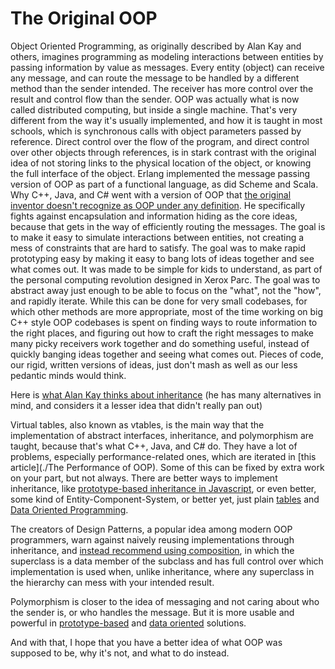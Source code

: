 # The Original OOP

Object Oriented Programming, as originally described by Alan Kay and others, imagines programming as modeling interactions between entities by passing information by value as messages. Every entity (object) can receive any message, and can route the message to be handled by a different method than the sender intended. The receiver has more control over the result and control flow than the sender. OOP was actually what is now called distributed computing, but inside a single machine. That's very different from the way it's usually implemented, and how it is taught in most schools, which is synchronous calls with object parameters passed by reference. Direct control over the flow of the program, and direct control over other objects through references, is in stark contrast with the original idea of not storing links to the physical location of the object, or knowing the full interface of the object. Erlang implemented the message passing version of OOP as part of a functional language, as did Scheme and Scala. Why C++, Java, and C# went with a version of OOP that [the original inventor doesn't recognize as OOP under any definition](https://www.quora.com/What-is-Alan-Kays-definition-of-Object-Oriented/). He specifically fights against encapsulation and information hiding as the core ideas, because that gets in the way of efficiently routing the messages. The goal is to make it easy to simulate interactions between entities, not creating a mess of constraints that are hard to satisfy. The goal was to make rapid prototyping easy by making it easy to bang lots of ideas together and see what comes out. It was made to be simple for kids to understand, as part of the personal computing revolution designed in Xerox Parc. The goal was to abstract away just enough to be able to focus on the "what", not the "how", and rapidly iterate. While this can be done for very small codebases, for which other methods are more appropriate, most of the time working on big C++ style OOP codebases is spent on finding ways to route information to the right places, and figuring out how to craft the right messages to make many picky receivers work together and do something useful, instead of quickly banging ideas together and seeing what comes out. Pieces of code, our rigid, written versions of ideas, just don't mash as well as our less pedantic minds would think.

Here is [what Alan Kay thinks about inheritance](https://www.quora.com/What-does-Alan-Kay-think-about-inheritance-in-object-oriented-programming) 
(he has many alternatives in mind, and considers it a lesser idea that didn't really pan out)

Virtual tables, also known as vtables, is the main way that the implementation of abstract interfaces, inheritance, and polymorphism are taught, because that's what C++, Java, and C# do. They have a lot of problems, especially performance-related ones, which are iterated in [this article](./The Performance of OOP). Some of this can be fixed by extra work on your part, but not always. There are better ways to implement inheritance, like [prototype-based inheritance in Javascript](https://dev.to/crishanks/classical-vs-prototypal-inheritance-2o5a), or even better, some kind of Entity-Component-System, or better yet, just plain [tables](https://www.oocities.org/tablizer/top.htm) and [Data Oriented Programming](http://www.dataorienteddesign.com/dodbook/node2.html).

The creators of Design Patterns, a popular idea among modern OOP programmers, warn against naively reusing implementations through inheritance, and [instead recommend using composition](https://en.wikipedia.org/wiki/Inheritance_%28object-oriented_programming%29#Issues_and_alternatives), in which the superclass is a data member of the subclass and has full control over which implementation is used when, unlike inheritance, where any superclass in the hierarchy can mess with your intended result.

Polymorphism is closer to the idea of messaging and not caring about who the sender is, or who handles the message. But it is more usable and powerful in [prototype-based](https://dev.to/crishanks/classical-vs-prototypal-inheritance-2o5a) and [data oriented](http://www.dataorienteddesign.com/dodbook/node4.html#SECTION00480000000000000000) solutions.

And with that, I hope that you have a better idea of what OOP was supposed to be, why it's not, and what to do instead.